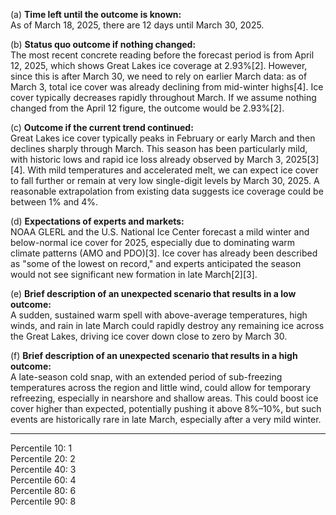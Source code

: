 (a) **Time left until the outcome is known:**  
As of March 18, 2025, there are 12 days until March 30, 2025.

(b) **Status quo outcome if nothing changed:**  
The most recent concrete reading before the forecast period is from April 12, 2025, which shows Great Lakes ice coverage at 2.93%[2]. However, since this is after March 30, we need to rely on earlier March data: as of March 3, total ice cover was already declining from mid-winter highs[4]. Ice cover typically decreases rapidly throughout March. If we assume nothing changed from the April 12 figure, the outcome would be 2.93%[2].

(c) **Outcome if the current trend continued:**  
Great Lakes ice cover typically peaks in February or early March and then declines sharply through March. This season has been particularly mild, with historic lows and rapid ice loss already observed by March 3, 2025[3][4]. With mild temperatures and accelerated melt, we can expect ice cover to fall further or remain at very low single-digit levels by March 30, 2025. A reasonable extrapolation from existing data suggests ice coverage could be between 1% and 4%.

(d) **Expectations of experts and markets:**  
NOAA GLERL and the U.S. National Ice Center forecast a mild winter and below-normal ice cover for 2025, especially due to dominating warm climate patterns (AMO and PDO)[3]. Ice cover has already been described as "some of the lowest on record," and experts anticipated the season would not see significant new formation in late March[2][3].

(e) **Brief description of an unexpected scenario that results in a low outcome:**  
A sudden, sustained warm spell with above-average temperatures, high winds, and rain in late March could rapidly destroy any remaining ice across the Great Lakes, driving ice cover down close to zero by March 30.

(f) **Brief description of an unexpected scenario that results in a high outcome:**  
A late-season cold snap, with an extended period of sub-freezing temperatures across the region and little wind, could allow for temporary refreezing, especially in nearshore and shallow areas. This could boost ice cover higher than expected, potentially pushing it above 8%–10%, but such events are historically rare in late March, especially after a very mild winter.

---
Percentile 10: 1  
Percentile 20: 2  
Percentile 40: 3  
Percentile 60: 4  
Percentile 80: 6  
Percentile 90: 8
